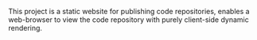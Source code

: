 This project is a static website for publishing code repositories, enables a web-browser to view the code repository with purely client-side dynamic rendering.

